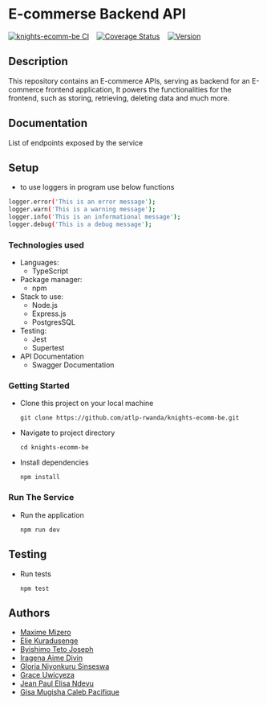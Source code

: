 # E-commerse Backend API
[![knights-ecomm-be CI](https://github.com/atlp-rwanda/knights-ecomm-be/actions/workflows/ci.yml/badge.svg)](https://github.com/atlp-rwanda/knights-ecomm-be/actions/workflows/ci.yml) &nbsp;&nbsp; [![Coverage Status](https://coveralls.io/repos/github/atlp-rwanda/knights-ecomm-be/badge.svg?branch=ch-ci-setup)](https://coveralls.io/github/atlp-rwanda/knights-ecomm-be?branch=ch-ci-setup) &nbsp;&nbsp; [![Version](https://img.shields.io/badge/version-1.0.0-blue)](https://github.com/your-username/your-repo-name/releases/tag/v1.0.0)

## Description

This repository contains an E-commerce APIs, serving as backend for an E-commerce frontend application, It powers the
functionalities for the frontend, such as storing, retrieving, deleting data and much more.

## Documentation

List of endpoints exposed by the service

## Setup
- to use loggers in program use below functions
```bash
logger.error('This is an error message');
logger.warn('This is a warning message');
logger.info('This is an informational message');
logger.debug('This is a debug message');

```

### Technologies used

- Languages:
  - TypeScript
- Package manager:
  - npm
- Stack to use:
  - Node.js
  - Express.js
  - PostgresSQL
- Testing:
  - Jest
  - Supertest
- API Documentation
  - Swagger Documentation

### Getting Started

- Clone this project on your local machine
  ```
  git clone https://github.com/atlp-rwanda/knights-ecomm-be.git
  ```
- Navigate to project directory
  ```
  cd knights-ecomm-be
  ```
- Install dependencies
  ```
  npm install
  ```

### Run The Service

- Run the application
  ```
  npm run dev
  ```

## Testing

- Run tests
  ```
  npm test
  ```

## Authors

- [Maxime Mizero](https://github.com/maxCastro1)
- [Elie Kuradusenge](https://github.com/elijahladdie)
- [Byishimo Teto Joseph](https://github.com/MC-Knight)
- [Iragena Aime Divin](https://github.com/aimedivin)
- [Gloria Niyonkuru Sinseswa](https://github.com/GSinseswa721)
- [Grace Uwicyeza](https://github.com/UwicyezaG)
- [Jean Paul Elisa Ndevu](https://github.com/Ndevu12)
- [Gisa Mugisha Caleb Pacifique](https://github.com/Calebgisa72)
